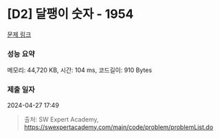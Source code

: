 # [D2] 달팽이 숫자 - 1954 

[문제 링크](https://swexpertacademy.com/main/code/problem/problemDetail.do?contestProbId=AV5PobmqAPoDFAUq) 

### 성능 요약

메모리: 44,720 KB, 시간: 104 ms, 코드길이: 910 Bytes

### 제출 일자

2024-04-27 17:49



> 출처: SW Expert Academy, https://swexpertacademy.com/main/code/problem/problemList.do